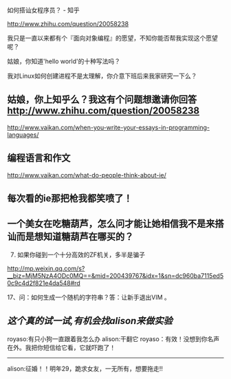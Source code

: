 如何搭讪女程序员？ - 知乎

http://www.zhihu.com/question/20058238

我只是一直以来都有个『面向对象编程』的愿望，不知你能否帮我实现这个愿望呢？

姑娘，你知道'hello world'的十种写法吗？

我对Linux如何创建进程不是太理解，你介意下班后来我家研究一下么？

姑娘，你上知乎么？我这有个问题想邀请你回答
http://www.zhihu.com/question/20058238
------
http://www.vaikan.com/when-you-write-your-essays-in-programming-languages/

编程语言和作文
------
http://www.vaikan.com/what-do-people-think-about-ie/

每次看的ie那把枪我都笑喷了！
------
一个美女在吃糖葫芦，怎么问才能让她相信我不是来搭讪而是想知道糖葫芦在哪买的？
------
7. 如果你碰到一个十分高效的ZF机关，多半是骗子

http://mp.weixin.qq.com/s?__biz=MjM5NzA4ODc0MQ==&mid=200439767&idx=1&sn=dc960ba7115ed50c9c4d2f821e4da548#rd

17、问：如何生成一个随机的字符串？答：让新手退出VIM 。

*这个真的试一试,有机会找alison来做实验*
------
royaso:有只小狗一直跟着我怎么办
alison:干翻它
royaso：有效！没想到你名声在外。我把你短信给它看，它就吓跑了！

------------

alison:征婚！！明年29，跪求女友，一无所有，想要拖走!!
